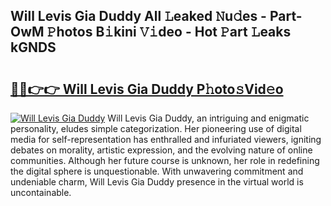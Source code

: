 ## Will Levis Gia Duddy All 𝙻eaked 𝙽u𝚍es - Part-OwM 𝙿hotos B𝚒kini 𝚅𝚒deo - Hot 𝙿art 𝙻eaks kGNDS

# <h2><a href="http://ld39qr3.urlbe.top/?page=Will+Levis+Gia+Duddy">🔗🔗👉👉 Will Levis Gia Duddy P𝚑oto𝚜Vid𝚎o</a></h2>

[![Will Levis Gia Duddy](https://i.imgur.com/eBuTRDB.gif)](http://ld39qr3.urlbe.top/?page=Will+Levis+Gia+Duddy)
Will Levis Gia Duddy, an intriguing and enigmatic personality, eludes simple categorization. Her pioneering use of digital media for self-representation has enthralled and infuriated viewers, igniting debates on morality, artistic expression, and the evolving nature of online communities. Although her future course is unknown, her role in redefining the digital sphere is unquestionable. With unwavering commitment and undeniable charm, Will Levis Gia Duddy presence in the virtual world is uncontainable.

